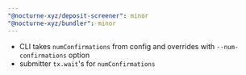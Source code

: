 ```yaml
---
"@nocturne-xyz/deposit-screener": minor
"@nocturne-xyz/bundler": minor
---
```


- CLI takes `numConfirmations` from config and overrides with `--num-confirmations` option
- submitter `tx.wait`'s for `numConfirmations`
